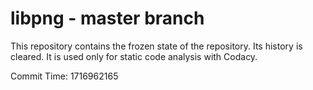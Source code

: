 # libpng - master branch

This repository contains the frozen state of the repository.
Its history is cleared. It is used only for static code
analysis with Codacy.

Commit Time: 1716962165